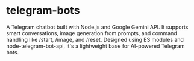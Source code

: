 # telegram-bots
A Telegram chatbot built with Node.js and Google Gemini API. It supports smart conversations, image generation from prompts, and command handling like /start, /image, and /reset. Designed using ES modules and node-telegram-bot-api, it's a lightweight base for AI-powered Telegram bots.
